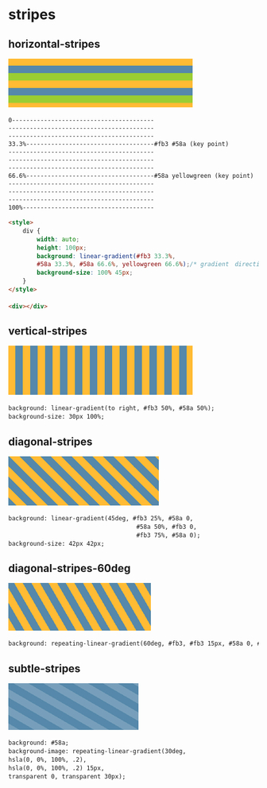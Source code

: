 # stripes

## horizontal-stripes

![horizontal-stripes](./horizontal-stripes.png)

```
0----------------------------------------
-----------------------------------------
-----------------------------------------
33.3%------------------------------------#fb3 #58a (key point)
-----------------------------------------
-----------------------------------------
-----------------------------------------
66.6%------------------------------------#58a yellowgreen (key point)
-----------------------------------------
-----------------------------------------
-----------------------------------------
100%-------------------------------------
```
``` html
<style>
    div {
        width: auto;
        height: 100px;
        background: linear-gradient(#fb3 33.3%,
        #58a 33.3%, #58a 66.6%, yellowgreen 66.6%);/* gradient　direction:　to bottom */
        background-size: 100% 45px;
    }
</style>

<div></div>
```

## vertical-stripes
![vertical-stripes](./vertical-stripes.png)

``` html
background: linear-gradient(to right, #fb3 50%, #58a 50%);
background-size: 30px 100%;
```

## diagonal-stripes
![diagonal-stripes](./diagonal-stripes.png)

``` html
background: linear-gradient(45deg, #fb3 25%, #58a 0,
                                    #58a 50%, #fb3 0,
                                    #fb3 75%, #58a 0);
background-size: 42px 42px;
```
## diagonal-stripes-60deg
![diagonal-stripes-60deg](./diagonal-stripes-60deg.png)

``` html
background: repeating-linear-gradient(60deg, #fb3, #fb3 15px, #58a 0, #58a 30px);
```

## subtle-stripes
![subtle-stripes](./subtle-stripes.png)

``` html
background: #58a;
background-image: repeating-linear-gradient(30deg,
hsla(0, 0%, 100%, .2),
hsla(0, 0%, 100%, .2) 15px,
transparent 0, transparent 30px);
```
